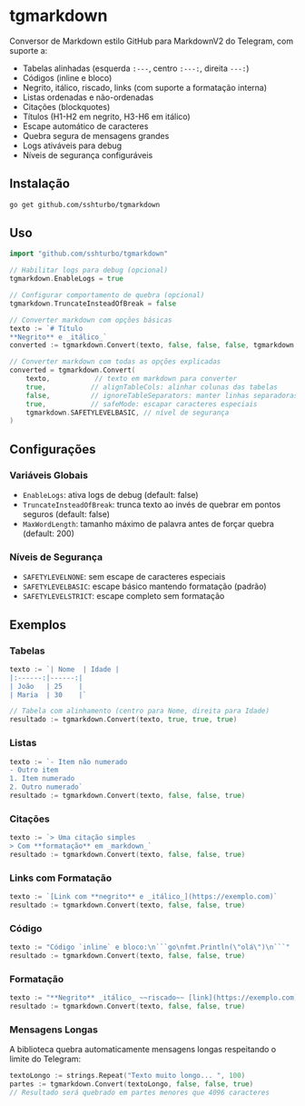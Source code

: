 # tgmarkdown

Conversor de Markdown estilo GitHub para MarkdownV2 do Telegram, com suporte a:

- Tabelas alinhadas (esquerda `:---`, centro `:---:`, direita `---:`)
- Códigos (inline e bloco)
- Negrito, itálico, riscado, links (com suporte a formatação interna)
- Listas ordenadas e não-ordenadas
- Citações (blockquotes)
- Títulos (H1-H2 em negrito, H3-H6 em itálico)
- Escape automático de caracteres
- Quebra segura de mensagens grandes
- Logs ativáveis para debug
- Níveis de segurança configuráveis

## Instalação

```bash
go get github.com/sshturbo/tgmarkdown
```

## Uso

```go
import "github.com/sshturbo/tgmarkdown"

// Habilitar logs para debug (opcional)
tgmarkdown.EnableLogs = true

// Configurar comportamento de quebra (opcional)
tgmarkdown.TruncateInsteadOfBreak = false

// Converter markdown com opções básicas
texto := `# Título
**Negrito** e _itálico_`
converted := tgmarkdown.Convert(texto, false, false, false, tgmarkdown.SAFETYLEVELBASIC)

// Converter markdown com todas as opções explicadas
converted = tgmarkdown.Convert(
    texto,           // texto em markdown para converter
    true,           // alignTableCols: alinhar colunas das tabelas
    false,          // ignoreTableSeparators: manter linhas separadoras das tabelas
    true,           // safeMode: escapar caracteres especiais
    tgmarkdown.SAFETYLEVELBASIC, // nível de segurança
)
```

## Configurações

### Variáveis Globais
- `EnableLogs`: ativa logs de debug (default: false)
- `TruncateInsteadOfBreak`: trunca texto ao invés de quebrar em pontos seguros (default: false)
- `MaxWordLength`: tamanho máximo de palavra antes de forçar quebra (default: 200)

### Níveis de Segurança
- `SAFETYLEVELNONE`: sem escape de caracteres especiais
- `SAFETYLEVELBASIC`: escape básico mantendo formatação (padrão)
- `SAFETYLEVELSTRICT`: escape completo sem formatação

## Exemplos

### Tabelas
```go
texto := `| Nome  | Idade |
|:------:|------:|
| João   | 25    |
| Maria  | 30    |`

// Tabela com alinhamento (centro para Nome, direita para Idade)
resultado := tgmarkdown.Convert(texto, true, true, true)
```

### Listas
```go
texto := `- Item não numerado
- Outro item
1. Item numerado
2. Outro numerado`
resultado := tgmarkdown.Convert(texto, false, false, true)
```

### Citações
```go
texto := `> Uma citação simples
> Com **formatação** em _markdown_`
resultado := tgmarkdown.Convert(texto, false, false, true)
```

### Links com Formatação
```go
texto := `[Link com **negrito** e _itálico_](https://exemplo.com)`
resultado := tgmarkdown.Convert(texto, false, false, true)
```

### Código
```go
texto := "Código `inline` e bloco:\n```go\nfmt.Println(\"olá\")\n```"
resultado := tgmarkdown.Convert(texto, false, false, true)
```

### Formatação
```go
texto := "**Negrito** _itálico_ ~~riscado~~ [link](https://exemplo.com)"
resultado := tgmarkdown.Convert(texto, false, false, true)
```

### Mensagens Longas
A biblioteca quebra automaticamente mensagens longas respeitando o limite do Telegram:

```go
textoLongo := strings.Repeat("Texto muito longo... ", 100)
partes := tgmarkdown.Convert(textoLongo, false, false, true)
// Resultado será quebrado em partes menores que 4096 caracteres
```